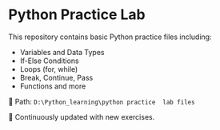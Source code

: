 # Python Practice Lab

This repository contains basic Python practice files including:

- Variables and Data Types
- If-Else Conditions
- Loops (for, while)
- Break, Continue, Pass
- Functions and more

📁 Path: `D:\Python_learning\python practice  lab files`

🔁 Continuously updated with new exercises.

